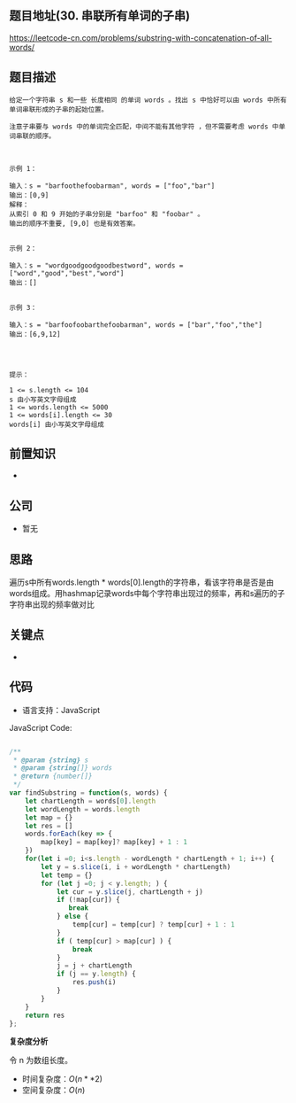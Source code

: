 
## 题目地址(30. 串联所有单词的子串)

https://leetcode-cn.com/problems/substring-with-concatenation-of-all-words/

## 题目描述

```
给定一个字符串 s 和一些 长度相同 的单词 words 。找出 s 中恰好可以由 words 中所有单词串联形成的子串的起始位置。

注意子串要与 words 中的单词完全匹配，中间不能有其他字符 ，但不需要考虑 words 中单词串联的顺序。

 

示例 1：

输入：s = "barfoothefoobarman", words = ["foo","bar"]
输出：[0,9]
解释：
从索引 0 和 9 开始的子串分别是 "barfoo" 和 "foobar" 。
输出的顺序不重要, [9,0] 也是有效答案。


示例 2：

输入：s = "wordgoodgoodgoodbestword", words = ["word","good","best","word"]
输出：[]


示例 3：

输入：s = "barfoofoobarthefoobarman", words = ["bar","foo","the"]
输出：[6,9,12]


 

提示：

1 <= s.length <= 104
s 由小写英文字母组成
1 <= words.length <= 5000
1 <= words[i].length <= 30
words[i] 由小写英文字母组成
```

## 前置知识

- 

## 公司

- 暂无

## 思路

遍历s中所有words.length * words[0].length的字符串，看该字符串是否是由words组成。用hashmap记录words中每个字符串出现过的频率，再和s遍历的子字符串出现的频率做对比

## 关键点

-  

## 代码

- 语言支持：JavaScript

JavaScript Code:

```javascript

/**
 * @param {string} s
 * @param {string[]} words
 * @return {number[]}
 */
var findSubstring = function(s, words) {
    let chartLength = words[0].length
    let wordLength = words.length
    let map = {}
    let res = []
    words.forEach(key => {
        map[key] = map[key]? map[key] + 1 : 1
    })
    for(let i =0; i<s.length - wordLength * chartLength + 1; i++) {
        let y = s.slice(i, i + wordLength * chartLength)
        let temp = {}
        for (let j =0; j < y.length; ) {
            let cur = y.slice(j, chartLength + j)
            if (!map[cur]) {
               break
            } else {
                temp[cur] = temp[cur] ? temp[cur] + 1 : 1
            }
            if ( temp[cur] > map[cur] ) {
                break
            }
            j = j + chartLength
            if (j == y.length) {
                res.push(i)
            }
        }
    }
    return res
};

```


**复杂度分析**

令 n 为数组长度。

- 时间复杂度：$O(n**2)$
- 空间复杂度：$O(n)$


